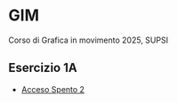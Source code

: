 # GIM
Corso di Grafica in movimento 2025, SUPSI   


## Esercizio 1A

- [Acceso Spento 2](https://alicebaggi.github.io/GIM/acceso_spento_2.html)